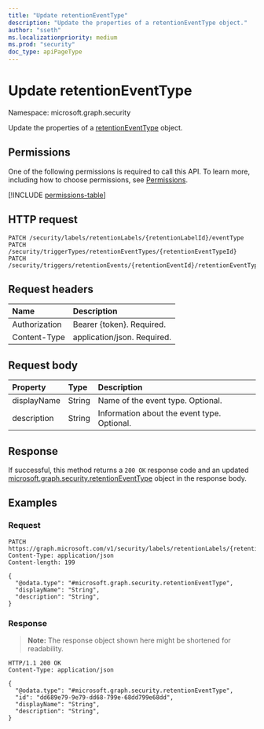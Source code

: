 ```yaml
---
title: "Update retentionEventType"
description: "Update the properties of a retentionEventType object."
author: "sseth"
ms.localizationpriority: medium
ms.prod: "security"
doc_type: apiPageType
---
```


# Update retentionEventType
Namespace: microsoft.graph.security

Update the properties of a [retentionEventType](../resources/security-retentioneventtype.md) object.

## Permissions
One of the following permissions is required to call this API. To learn more, including how to choose permissions, see [Permissions](/graph/permissions-reference).

<!-- { "blockType": "permissions", "name": "security_retentioneventtype_update" } -->
[!INCLUDE [permissions-table](../includes/permissions/security-retentioneventtype-update-permissions.md)]

## HTTP request

<!-- {
  "blockType": "ignored"
}
-->
``` http
PATCH /security/labels/retentionLabels/{retentionLabelId}/eventType
PATCH /security/triggerTypes/retentionEventTypes/{retentionEventTypeId}
PATCH /security/triggers/retentionEvents/{retentionEventId}/retentionEventType
```

## Request headers
|Name|Description|
|:---|:---|
|Authorization|Bearer {token}. Required.|
|Content-Type|application/json. Required.|

## Request body

|Property|Type|Description|
|:---|:---|:---|
|displayName|String|Name of the event type. Optional.|
|description|String|Information about the event type. Optional.|


## Response

If successful, this method returns a `200 OK` response code and an updated [microsoft.graph.security.retentionEventType](../resources/security-retentioneventtype.md) object in the response body.

## Examples

### Request

<!-- {
  "blockType": "request",
  "name": "update_retentioneventtype"
}
-->
``` http
PATCH https://graph.microsoft.com/v1/security/labels/retentionLabels/{retentionLabelId}/eventType
Content-Type: application/json
Content-length: 199

{
  "@odata.type": "#microsoft.graph.security.retentionEventType",
  "displayName": "String",
  "description": "String",
}
```


### Response
>**Note:** The response object shown here might be shortened for readability.
<!-- {
  "blockType": "response",
  "truncated": true,
   "@odata.type": "microsoft.graph.security.retentionEventType"
}
-->

``` http
HTTP/1.1 200 OK
Content-Type: application/json

{
  "@odata.type": "#microsoft.graph.security.retentionEventType",
  "id": "dd689e79-9e79-dd68-799e-68dd799e68dd",
  "displayName": "String",
  "description": "String",
}
```
